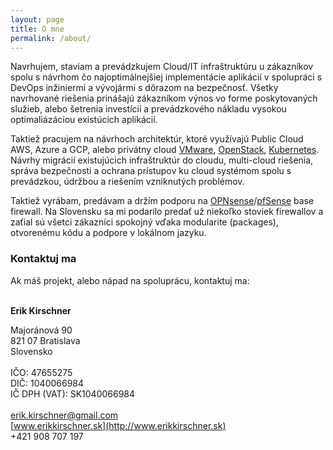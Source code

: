 ```yaml
---
layout: page
title: O mne
permalink: /about/
---
```


Navrhujem, staviam a prevádzkujem Cloud/IT infraštruktúru u zákazníkov spolu s návrhom čo najoptimálnejšiej implementácie aplikácií v spolupráci s DevOps inžiniermi a vývojármi s dôrazom na bezpečnosť.
Všetky navrhované riešenia prinášajú zákazníkom výnos vo forme poskytovaných služieb, alebo šetrenia investícií a prevádzkového nákladu vysokou optimaliázáciou existúcich aplikácií.

Taktiež pracujem na návrhoch architektúr, ktoré využívajú Public Cloud AWS, Azure a GCP, alebo privátny cloud [VMware](https://www.vmware.com), [OpenStack](https://www.openstack.or), [Kubernetes](https://kubernetes.io). Návrhy migrácií existujúcich infraštruktúr do cloudu, multi-cloud riešenia, správa bezpečnosti a ochrana prístupov ku cloud systémom spolu s prevádzkou, údržbou a riešením vzniknutých problémov.

Taktiež vyrábam, predávam a držím podporu na [OPNsense](https://opnsense.org)/[pfSense](https://www.pfsense.org) base firewall. Na Slovensku sa mi podarilo predať už niekoľko stoviek firewallov a zaťial sú všetci zákazníci spokojný vďaka modularite (packages), otvorenému kódu a podpore v lokálnom jazyku.

### Kontaktuj ma

Ak máš projekt, alebo nápad na spoluprácu, kontaktuj ma:

\
**Erik Kirschner**

Majoránová 90\
821 07 Bratislava\
Slovensko\
\
IČO: 47655275\
DIČ: 1040066984\
IČ DPH (VAT): SK1040066984\
\
[erik.kirschner@gmail.com](mailto:erik.kirschner@gmail.com)\
[www.erikkirschner.sk](http://www.erikkirschner.sk) \
+421 908 707 197
